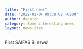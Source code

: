 ```yaml
---
title: "First news"
date: "2022-01-07 09:38:02 +0200"
author: dsanich
category: Some interesting news
layout: news-item
---
```


First SAIFAS BI news!
